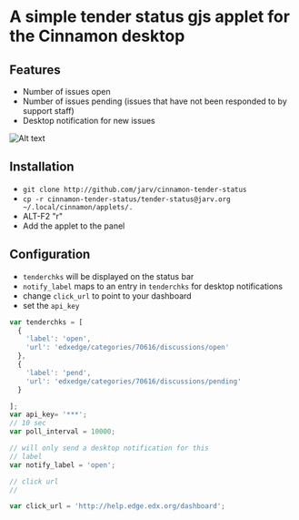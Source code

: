 # A simple tender status gjs applet for the Cinnamon desktop

## Features


* Number of issues open
* Number of issues pending (issues that have not been responded to by support staff)
* Desktop notification for new issues

![Alt text](https://raw.github.com/jarv/cinnamon-tender-status/master/screenshot.png)

## Installation


* `git clone http://github.com/jarv/cinnamon-tender-status`
* `cp -r cinnamon-tender-status/tender-status@jarv.org  ~/.local/cinnamon/applets/.`
* ALT-F2 "r"
* Add the applet to the panel

## Configuration

* `tenderchks` will be displayed on the status bar
* `notify_label` maps to an entry in `tenderchks` for desktop notifications
* change `click_url` to point to your dashboard
* set the `api_key`


```javascript
var tenderchks = [
  {
    'label': 'open',
    'url': 'edxedge/categories/70616/discussions/open'
  },
  {
    'label': 'pend',
    'url': 'edxedge/categories/70616/discussions/pending'
  }

];
var api_key= '***';
// 10 sec
var poll_interval = 10000;

// will only send a desktop notification for this
// label
var notify_label = 'open';

// click url
//

var click_url = 'http://help.edge.edx.org/dashboard';

```
